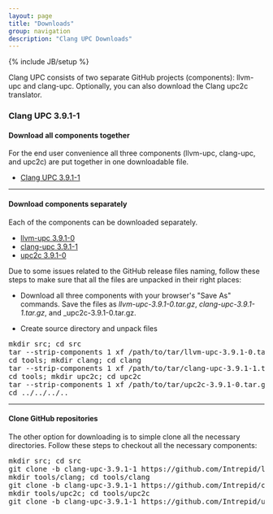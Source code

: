 ```yaml
---
layout: page
title: "Downloads"
group: navigation
description: "Clang UPC Downloads"
---
```

{% include JB/setup %}

Clang UPC consists of two separate GitHub projects (components): llvm-upc
and clang-upc.  Optionally, you can also download the Clang upc2c translator.

### Clang UPC 3.9.1-1

#### Download all components together

For the end user convenience all three components (llvm-upc, clang-upc, and upc2c)
are put together in one downloadable file.

* [Clang UPC 3.9.1-1](https://github.com/Intrepid/clang-upc/releases/download/clang-upc-3.9.1-1/clang-upc-all-3.9.1-1.tar.gz)

- - - -

#### Download components separately

Each of the components can be downloaded separately.

* [llvm-upc 3.9.1-0](https://github.com/Intrepid/llvm-upc/archive/clang-upc-3.9.1-0.tar.gz)
* [clang-upc 3.9.1-1](https://github.com/Intrepid/clang-upc/archive/clang-upc-3.9.1-1.tar.gz)
* [upc2c 3.9.1-0](https://github.com/Intrepid/upc2c/archive/clang-upc-3.9.1-0.tar.gz)

Due to some issues related to the GitHub release files naming, follow these
steps to make sure that all the files are unpacked in their right places:

* Download all three components with your browser's "Save As" commands.  Save the
files as _llvm-upc-3.9.1-0.tar.gz_, _clang-upc-3.9.1-1.tar.gz_, and
_upc2c-3.9.1-0.tar.gz.

* Create source directory and unpack files

<pre>
mkdir src; cd src
tar --strip-components 1 xf /path/to/tar/llvm-upc-3.9.1-0.tar.gz
cd tools; mkdir clang; cd clang
tar --strip-components 1 xf /path/to/tar/clang-upc-3.9.1-1.tar.gz
cd tools; mkdir upc2c; cd upc2c
tar --strip-components 1 xf /path/to/tar/upc2c-3.9.1-0.tar.gz
cd ../../../..
</pre>

- - - -

#### Clone GitHub repositories

The other option for downloading is to simple clone all the necessary
directories.  Follow these steps to checkout all the necessary components:

<pre>
mkdir src; cd src
git clone -b clang-upc-3.9.1-1 https://github.com/Intrepid/llvm-upc.git .
mkdir tools/clang; cd tools/clang
git clone -b clang-upc-3.9.1-1 https://github.com/Intrepid/clang-upc.git .
mkdir tools/upc2c; cd tools/upc2c
git clone -b clang-upc-3.9.1-1 https://github.com/Intrepid/upc2c.git .
</pre>
